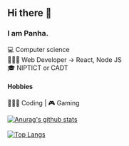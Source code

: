 ## Hi there 👋

### I am Panha.

💻 Computer science <br>
🧑🏻‍💻 Web Developer -> React, Node JS<br>
🎓 NIPTICT or CADT<br>

#### Hobbies 
🧑🏻‍💻 Coding | 🎮 Gaming<br>

<!-- [![Darot's GitHub stats](https://github-readme-stats.vercel.app/api?username=darot-chen)](https://github.com/darot-chen/github-readme-stats) -->
<!--
**darot-chen/darot-chen** is a ✨ _special_ ✨ repository because its `README.md` (this file) appears on your GitHub profile.

Here are some ideas to get you started:

- 🔭 I’m currently working on ...
- 🌱 I’m currently learning ...
- 👯 I’m looking to collaborate on ...
- 🤔 I’m looking for help with ...
- 💬 Ask me about ...
- 📫 How to reach me: ...
- 😄 Pronouns: ...
- ⚡ Fun fact: ...
-->

[![Anurag's github stats](https://github-readme-stats.vercel.app/api?username=sopanhakok&count_private=true&theme=cobalt&show_icons=true)](https://github.com/sopanhakok)
</br>
</br>
[![Top Langs](https://github-readme-stats.vercel.app/api/top-langs/?username=sopanhakok&layout=compact&theme=cobalt)](https://github.com/sopanhakok/)



